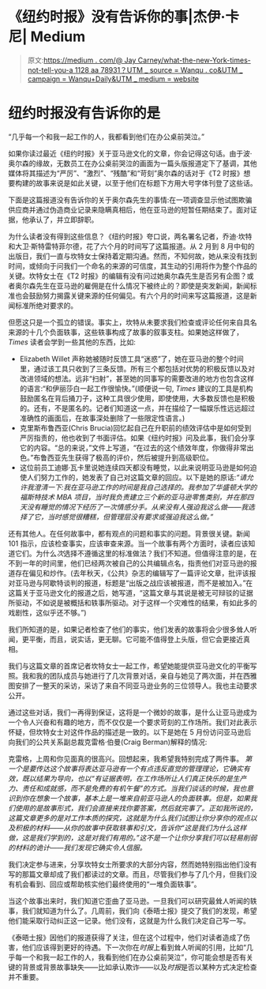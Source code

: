 # 《纽约时报》没有告诉你的事|杰伊·卡尼| Medium

> 原文:[https://medium . com/@ Jay Carney/what-the-new-York-times-not-tell-you-a 1128 aa 78931？UTM _ source = Wanqu . co&UTM _ campaign = Wanqu+Daily&UTM _ medium = website](https://medium.com/@jaycarney/what-the-new-york-times-didn-t-tell-you-a1128aa78931?utm_source=wanqu.co&utm_campaign=Wanqu+Daily&utm_medium=website)

# 纽约时报没有告诉你的是

“几乎每一个和我一起工作的人，我都看到他们在办公桌前哭泣。”

如果你读过最近《纽约时报》关于亚马逊文化的文章，你会记得这句话。由于波·奥尔森的缘故，无数员工在办公桌前哭泣的画面为一篇头版报道定下了基调，其他媒体将其描述为“严厉”、“激烈”、“残酷”和“苛刻”奥尔森的话对于《T2 时报》想要构建的故事来说是如此关键，以至于他们在标题下方用大号字体刊登了这些话。

下面是这篇报道没有告诉你的关于奥尔森先生的事情:在一项调查显示他试图欺骗供应商并通过伪造商业记录来隐瞒真相后，他在亚马逊的短暂任期结束了。面对证据，他承认了，并立即辞职。

为什么读者没有得到这些信息？《纽约时报》夸口说，两名署名记者，乔迪·坎特和大卫·斯特雷特菲尔德，花了六个月的时间写了这篇报道。从 2 月到 8 月中旬的出版日，我们一直与坎特女士保持着定期沟通。然而，不知何故，她从来没有找到时间，或倾向于问我们一个命名的来源的可信度，其生动的引用将作为整个作品的关键。坎特女士在《T2 时报》的编辑有没有问过她奥尔森先生是否另有企图？或者奥尔森先生在亚马逊的雇佣是在什么情况下被终止的？即使是突发新闻，新闻标准也会鼓励努力揭露关键来源的任何偏见。有六个月的时间来写这篇报道，这是新闻标准所绝对要求的。

但愿这只是一个孤立的错误。事实上，坎特从未要求我们检查或评论任何来自具名来源的十几个负面轶事，这些轶事构成了故事的叙事支柱。如果她这样做了， *Times* 读者会学到一些其他的东西，比如:

*   Elizabeth Willet 声称她被随时反馈工具“迷惑”了，她在亚马逊的整个时间里，通过该工具只收到了三条反馈。所有三个都包括对优势的积极反馈以及对改进领域的想法。远非“扫射”，甚至她的同事写的需要改进的地方也包含这样的语言:“和伊丽莎白一起工作很愉快。”(顺便说一句, *Times* 建议的工具是机构鼓励匿名在背后捅刀子，这种工具很少使用，即使使用，大多数反馈也是积极的。还有，不是匿名的。记者们知道这一点，并在描绘了一幅娱乐性远远超过准确性的画面后，在故事深处删除了一些限定性语言。)
*   克里斯布鲁西亚(Chris Brucia)回忆起自己在升职前的绩效评估中是如何受到严厉指责的，他也收到了书面评估。如果《纽约时报》问及此事，我们会分享它的内容。“总的来说，”文件上写道，“在过去的这个绩效年度，你做得非常出色。”布鲁西亚先生获得了极高的评价，然后被提升到高级职位。
*   这位前员工迪娜·瓦卡里说她连续四天都没有睡觉，以此来说明亚马逊是如何迫使人们努力工作的，她发表了自己对这篇文章的回应。以下是她的原话:*“请允许我澄清一下:我在亚马逊工作的时间是我自己选择的。我参加了华盛顿大学的福斯特技术 MBA 项目，当时我负责建立三个新的亚马逊零售类别，并在那四天没有睡觉的情况下经历了一次情感分手。从来没有人强迫我这么做——我选择了它，当时感觉很糟糕，但管理层没有要求或强迫我这么做。”*

还有其他人。在任何故事中，都有观点的问题和事实的问题。背景很关键。新闻 101 指示，应该检查事实，应该审查来源。当一个故事有两个方面时，读者应该知道它们。为什么*次*选择不遵循这里的标准做法？我们不知道。但值得注意的是，在不到一年的时间里，他们已经两次被自己的公共编辑点名，指责他们对亚马逊的报道存在偏见和炒作。(去年秋天，《公共》杂志的编辑写了一篇评论文章，批评该报对亚马逊与阿歇特谈判的报道，标题是“出版之战应该被报道，而不是被加入。”在这篇关于亚马逊文化的报道之后，她写道，“这篇文章与其说是被无可辩驳的证据所驱动，不如说是被概括和轶事所驱动。对于这样一个灾难性的结果，有如此多的戏剧性，这似乎还不够。”)

我们所知道的是，如果记者检查了他们的事实，他们发表的故事将会少很多耸人听闻，更平衡，而且，说实话，更无聊。它可能不值得登上头版，但它会更接近真相。

我们与这篇文章的首席记者坎特女士一起工作，希望她能提供亚马逊文化的平衡写照。我和我的团队成员与她进行了几次背景对话，亲自与她见了两次面，并在西雅图安排了一整天的采访，采访了来自不同亚马逊业务的三位领导人。我也主动要求公开。

通过这些对话，我们一再得到保证，这将是一个微妙的故事，是什么让亚马逊成为一个令人兴奋和有趣的地方，而不仅仅是一个要求苛刻的工作场所。我们对此表示怀疑，但坎特女士对这件作品的描述是一致的。以下是她在 5 月份访问亚马逊后向我们的公共关系副总裁克雷格·伯曼(Craig Berman)解释的情况:

克雷格，上周和你见面真的很高兴。回想起来，我希望我特别完成了两件事。 *第一个是要传达这个故事将表达亚马逊有一个有点违反直觉的管理理论，它确实有效，既以结果为导向，也以“有证据表明，在工作场所让人们真正快乐的是生产力、责任和成就感，而不是免费的有机午餐”的方式。当我们谈话的时候，我也意识到你在想象一个故事，基本上是一堆来自前亚马逊人的负面轶事。但是，如果我们使用的是故事形式，我们会直接来找你要答案，然后就完事了。正如我所说的，这篇文章更多的是对工作本质的探究，这就是为什么我们试图让你分享你的观点以及积极的材料——从你的故事中获取轶事和引文，告诉你“这是我们为什么这样做，这是我们学到的，这是对我们有用的。”这不是一个让你分享我们可以轻易削弱的材料的诡计——我们发现它确实令人信服。*

我们决定参与进来，分享坎特女士所要求的大部分内容，然而她特别指出他们没有写的那篇文章却成了我们都读过的文章。而且，尽管我们参与了几个月，但我们没有机会看到、回应或帮助核实他们最终使用的“一堆负面轶事”。

当这个故事出来时，我们知道它歪曲了亚马逊。一旦我们可以研究最耸人听闻的轶事，我们就知道为什么了。几周前，我们向《泰晤士报》提交了我们的发现，希望他们能采取行动纠正这一记录。他们没有，这就是为什么我们决定自己写一写。

《泰晤士报》因他们的报道获得了关注，但在这个过程中，他们对读者造成了伤害，他们应该得到更好的待遇。下一次你在*时报*上看到耸人听闻的引用，比如“几乎每一个和我一起工作的人，我看到他们在办公桌前哭泣”，你可能会想是否有关键的背景或背景故事缺失——比如承认欺诈——以及*时报*是否以某种方式决定检查并不重要。